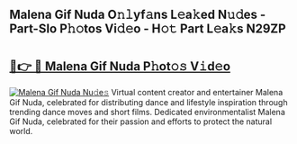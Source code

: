 ## Malena Gif Nuda O𝚗𝚕yf𝚊ns L𝚎a𝚔ed N𝚞𝚍es - Part-SIo P𝚑𝚘tos Vi𝚍𝚎o - H𝚘𝚝 Part L𝚎a𝚔s N29ZP

# <h2><a href="http://kfdqo5j.oniu.top/?m=Malena+Gif+Nuda">🔗👉 🔴 Malena Gif Nuda P𝚑ot𝚘𝚜 V𝚒d𝚎o</a></h2>

[![Malena Gif Nuda Nu𝚍e𝚜](https://i.imgur.com/0qMVB7G.gif)](http://kfdqo5j.oniu.top/?m=Malena+Gif+Nuda)
Virtual content creator and entertainer Malena Gif Nuda, celebrated for distributing dance and lifestyle inspiration through trending dance moves and short films. Dedicated environmentalist Malena Gif Nuda, celebrated for their passion and efforts to protect the natural world.  
